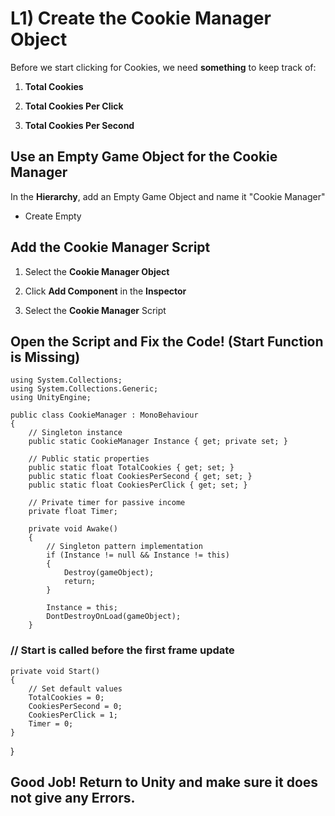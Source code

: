 # L1) Create the Cookie Manager Object

Before we start clicking for Cookies, we need **something** to keep track of:

1. **Total Cookies**

2. **Total Cookies Per Click**

3. **Total Cookies Per Second**

## Use an Empty Game Object for the Cookie Manager

In the **Hierarchy**, add an Empty Game Object and name it "Cookie Manager"

- Create Empty

## Add the Cookie Manager Script 

1. Select the **Cookie Manager Object**
   
2. Click **Add Component** in the **Inspector**

3. Select the **Cookie Manager** Script

## Open the Script and Fix the Code! (Start Function is Missing)

    using System.Collections;
    using System.Collections.Generic;
    using UnityEngine;

    public class CookieManager : MonoBehaviour
    {
        // Singleton instance
        public static CookieManager Instance { get; private set; }

        // Public static properties
        public static float TotalCookies { get; set; }
        public static float CookiesPerSecond { get; set; }
        public static float CookiesPerClick { get; set; }

        // Private timer for passive income
        private float Timer;

        private void Awake()
        {
            // Singleton pattern implementation
            if (Instance != null && Instance != this)
            {
                Destroy(gameObject);
                return;
            }

            Instance = this;
            DontDestroyOnLoad(gameObject);
        }

### // Start is called before the first frame update
    private void Start()
    {
        // Set default values
        TotalCookies = 0;
        CookiesPerSecond = 0;
        CookiesPerClick = 1;
        Timer = 0;
    }

}

## Good Job! Return to Unity and make sure it does not give any Errors. 